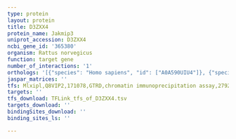 ```yaml
---
type: protein
layout: protein
title: D3ZXX4
protein_name: Jakmip3
uniprot_accession: D3ZXX4
ncbi_gene_id: '365380'
organism: Rattus norvegicus
function: target gene
number_of_interactions: '1'
orthologs: '[{"species": "Homo sapiens", "id": ["A0A590UIU4"]}, {"species": "Mus musculus", "id": ["<a href=\"/protein/q5dtn8\">Q5DTN8</a>"]}]'
jaspar_matrices: ''
tfs: Mlxipl,Q8VIP2,171078,GTRD,chromatin immunoprecipitation assay,27924024%5Buid%5D,No
targets: ''
tfs_download: TFLink_tfs_of_D3ZXX4.tsv
targets_download: ''
bindingSites_download: ''
binding_sites_ls: ''

---
```

